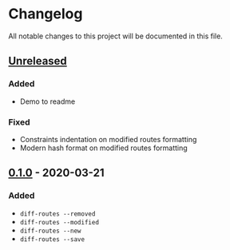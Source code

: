 # Changelog
All notable changes to this project will be documented in this file.


## [Unreleased]
### Added
- Demo to readme

### Fixed
- Constraints indentation on modified routes formatting
- Modern hash format on modified routes formatting


## [0.1.0] - 2020-03-21
### Added
- `diff-routes --removed`
- `diff-routes --modified`
- `diff-routes --new`
- `diff-routes --save`


[Unreleased]: https://github.com/styd/pry-diff-routes/compare/v0.1.0...HEAD
[0.1.0]: https://github.com/styd/pry-diff-routes/releases/tag/v0.1.0
